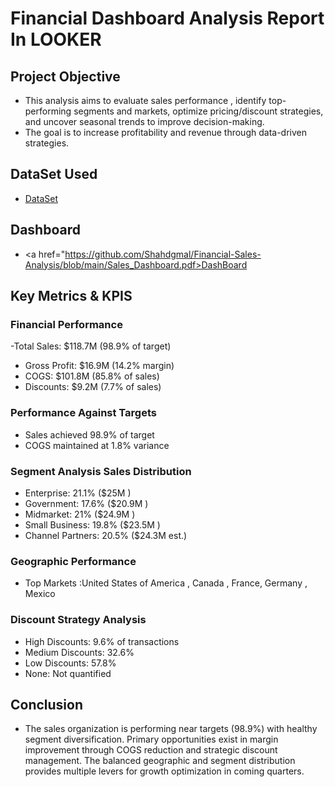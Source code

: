 # Financial Dashboard Analysis Report In LOOKER

## Project Objective
- This analysis aims to evaluate sales performance , identify top-performing segments and markets, optimize pricing/discount strategies, and uncover seasonal trends to improve decision-making.
- The goal is to increase profitability and revenue through data-driven strategies.

## DataSet Used 
- <a href="https://github.com/Shahdgmal/Financial-Sales-Analysis/blob/main/Financial%20Sample.xlsx">DataSet</a>
  
## Dashboard
- <a href="https://github.com/Shahdgmal/Financial-Sales-Analysis/blob/main/Sales_Dashboard.pdf>DashBoard</a>

## Key Metrics & KPIS
### Financial Performance
-Total Sales: $118.7M (98.9% of target)
- Gross Profit: $16.9M (14.2% margin)
- COGS: $101.8M (85.8% of sales)
- Discounts: $9.2M (7.7% of sales)

### Performance Against Targets
- Sales achieved 98.9% of target
- COGS maintained at 1.8% variance

### Segment Analysis Sales Distribution
- Enterprise: 21.1% ($25M )
- Government: 17.6% ($20.9M )
- Midmarket: 21% ($24.9M )
- Small Business: 19.8% ($23.5M )
- Channel Partners: 20.5% ($24.3M est.)

### Geographic Performance
- Top Markets :United States of America , Canada , France, Germany , Mexico

### Discount Strategy Analysis
- High Discounts: 9.6% of transactions
- Medium Discounts: 32.6%
- Low Discounts: 57.8%
- None: Not quantified


## Conclusion
- The sales organization is performing near targets (98.9%) with healthy segment diversification. Primary opportunities exist in margin improvement through COGS reduction and strategic discount management. The balanced geographic and segment distribution provides multiple levers for growth optimization in coming quarters.






